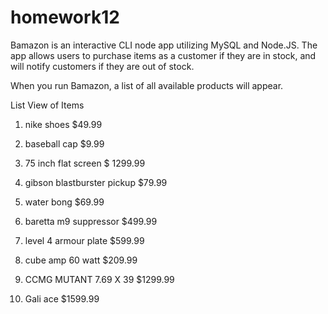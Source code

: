 # homework12

Bamazon is an interactive CLI node app utilizing MySQL and Node.JS. The app allows users to purchase items as a customer if they are in stock, and will notify customers if they are out of stock.

When you run Bamazon, a list of all available products will appear.

List View of Items

1. nike shoes $49.99

2. baseball cap $9.99


3. 75 inch flat screen $ 1299.99

4. gibson blastburster pickup $79.99

5. water bong $69.99

6. baretta m9 suppressor $499.99

7. level 4 armour plate $599.99

8. cube amp 60 watt $209.99

9. CCMG MUTANT 7.69 X 39 $1299.99

10. Gali ace $1599.99
